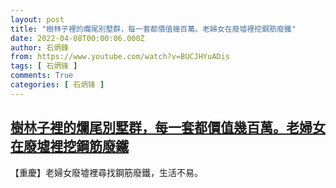 ```yaml
---
layout: post
title: "樹林子裡的爛尾別墅群，每一套都價值幾百萬。老婦女在廢墟裡挖鋼筋廢鐵"
date: 2022-04-08T00:00:06.000Z
author: 石炳鋒
from: https://www.youtube.com/watch?v=BUCJHYuADis
tags: [ 石炳锋 ]
comments: True
categories: [ 石炳锋 ]
---
```

<!--1649376006000-->
[樹林子裡的爛尾別墅群，每一套都價值幾百萬。老婦女在廢墟裡挖鋼筋廢鐵](https://www.youtube.com/watch?v=BUCJHYuADis)
------

<div>
【重慶】老婦女廢墟裡尋找鋼筋廢鐵，生活不易。
</div>
